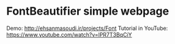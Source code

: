 # FontBeautifier simple webpage
Demo: http://ehsanmasoudi.ir/projects/Font
Tutorial in YouTube: https://www.youtube.com/watch?v=lPR7T3BqCiY
